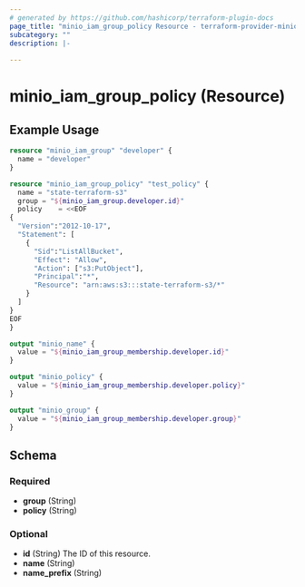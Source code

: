```yaml
---
# generated by https://github.com/hashicorp/terraform-plugin-docs
page_title: "minio_iam_group_policy Resource - terraform-provider-minio"
subcategory: ""
description: |-
  
---
```


# minio_iam_group_policy (Resource)



## Example Usage

```terraform
resource "minio_iam_group" "developer" {
  name = "developer"
}

resource "minio_iam_group_policy" "test_policy" {
  name = "state-terraform-s3"
  group = "${minio_iam_group.developer.id}"
  policy    = <<EOF
{
  "Version":"2012-10-17",
  "Statement": [
    {
      "Sid":"ListAllBucket",
      "Effect": "Allow",
      "Action": ["s3:PutObject"],
      "Principal":"*",
      "Resource": "arn:aws:s3:::state-terraform-s3/*"
    }
  ]
}
EOF
}

output "minio_name" {
  value = "${minio_iam_group_membership.developer.id}"
}

output "minio_policy" {
  value = "${minio_iam_group_membership.developer.policy}"
}

output "minio_group" {
  value = "${minio_iam_group_membership.developer.group}"
}
```

<!-- schema generated by tfplugindocs -->
## Schema

### Required

- **group** (String)
- **policy** (String)

### Optional

- **id** (String) The ID of this resource.
- **name** (String)
- **name_prefix** (String)


